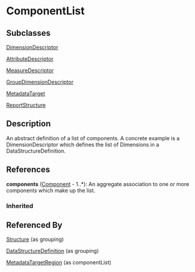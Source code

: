 
# ComponentList



## Subclasses

[DimensionDescriptor](../DataStructure/DimensionDescriptor.md)

[AttributeDescriptor](../DataStructure/AttributeDescriptor.md)

[MeasureDescriptor](../DataStructure/MeasureDescriptor.md)

[GroupDimensionDescriptor](../DataStructure/GroupDimensionDescriptor.md)

[MetadataTarget](../MetadataStructure/MetadataTarget.md)

[ReportStructure](../MetadataStructure/ReportStructure.md)



## Description

An abstract definition of a list of components. A concrete example is a DimensionDescriptor which defines the list of Dimensions in a DataStructureDefinition.




## References

**components** ([Component](Component.md) - 1..*): An aggregate association to one or more components which make up the list.

### Inherited



## Referenced By

[Structure](Structure.md) (as grouping)

[DataStructureDefinition](../DataStructure/DataStructureDefinition.md) (as grouping)

[MetadataTargetRegion](../Registry/MetadataTargetRegion.md) (as componentList)


